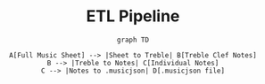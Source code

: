 <center>

<h1>ETL Pipeline</h1>

```mermaid 
graph TD

A[Full Music Sheet] --> |Sheet to Treble| B[Treble Clef Notes]
B --> |Treble to Notes| C[Individual Notes]
C --> |Notes to .musicjson| D[.musicjson file]
```

</center>